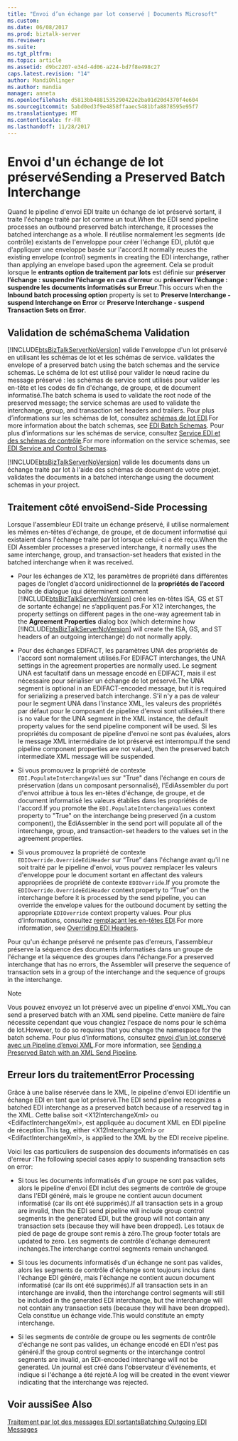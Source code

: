 ```yaml
---
title: "Envoi d’un échange par lot conservé | Documents Microsoft"
ms.custom: 
ms.date: 06/08/2017
ms.prod: biztalk-server
ms.reviewer: 
ms.suite: 
ms.tgt_pltfrm: 
ms.topic: article
ms.assetid: d9bc2207-e34d-4d06-a224-bd7f8e498c27
caps.latest.revision: "14"
author: MandiOhlinger
ms.author: mandia
manager: anneta
ms.openlocfilehash: d5813bb4881535290422e2ba01d20d4370f4e604
ms.sourcegitcommit: 5abd0ed3f9e4858ffaaec5481bfa8878595e95f7
ms.translationtype: MT
ms.contentlocale: fr-FR
ms.lasthandoff: 11/28/2017
---
```

# <a name="sending-a-preserved-batch-interchange"></a><span data-ttu-id="d129e-102">Envoi d'un échange de lot préservé</span><span class="sxs-lookup"><span data-stu-id="d129e-102">Sending a Preserved Batch Interchange</span></span>
<span data-ttu-id="d129e-103">Quand le pipeline d'envoi EDI traite un échange de lot préservé sortant, il traite l'échange traité par lot comme un tout.</span><span class="sxs-lookup"><span data-stu-id="d129e-103">When the EDI send pipeline processes an outbound preserved batch interchange, it processes the batched interchange as a whole.</span></span> <span data-ttu-id="d129e-104">Il réutilise normalement les segments (de contrôle) existants de l'enveloppe pour créer l'échange EDI, plutôt que d'appliquer une enveloppe basée sur l'accord.</span><span class="sxs-lookup"><span data-stu-id="d129e-104">It normally reuses the existing envelope (control) segments in creating the EDI interchange, rather than applying an envelope based upon the agreement.</span></span> <span data-ttu-id="d129e-105">Cela se produit lorsque le **entrants option de traitement par lots** est définie sur **préserver l’échange : suspendre l’échange en cas d’erreur** ou **préserver l’échange : suspendre les documents informatisés sur Erreur**.</span><span class="sxs-lookup"><span data-stu-id="d129e-105">This occurs when the **Inbound batch processing option** property is set to **Preserve Interchange - suspend Interchange on Error** or **Preserve Interchange - suspend Transaction Sets on Error**.</span></span>  
  
## <a name="schema-validation"></a><span data-ttu-id="d129e-106">Validation de schéma</span><span class="sxs-lookup"><span data-stu-id="d129e-106">Schema Validation</span></span>  
 [!INCLUDE[btsBizTalkServerNoVersion](../includes/btsbiztalkservernoversion-md.md)]<span data-ttu-id="d129e-107"> valide l'enveloppe d'un lot préservé en utilisant les schémas de lot et les schémas de service.</span><span class="sxs-lookup"><span data-stu-id="d129e-107"> validates the envelope of a preserved batch using the batch schemas and the service schemas.</span></span> <span data-ttu-id="d129e-108">Le schéma de lot est utilisé pour valider le nœud racine du message préservé : les schémas de service sont utilisés pour valider les en-tête et les codes de fin d'échange, de groupe, et de document informatisé.</span><span class="sxs-lookup"><span data-stu-id="d129e-108">The batch schema is used to validate the root node of the preserved message; the service schemas are used to validate the interchange, group, and transaction set headers and trailers.</span></span> <span data-ttu-id="d129e-109">Pour plus d’informations sur les schémas de lot, consultez [schémas de lot EDI](../core/edi-batch-schemas.md).</span><span class="sxs-lookup"><span data-stu-id="d129e-109">For more information about the batch schemas, see [EDI Batch Schemas](../core/edi-batch-schemas.md).</span></span> <span data-ttu-id="d129e-110">Pour plus d’informations sur les schémas de service, consultez [Service EDI et des schémas de contrôle](../core/edi-service-and-control-schemas.md).</span><span class="sxs-lookup"><span data-stu-id="d129e-110">For more information on the service schemas, see [EDI Service and Control Schemas](../core/edi-service-and-control-schemas.md).</span></span>  
  
 [!INCLUDE[btsBizTalkServerNoVersion](../includes/btsbiztalkservernoversion-md.md)]<span data-ttu-id="d129e-111"> valide les documents dans un échange traité par lot à l'aide des schémas de document de votre projet.</span><span class="sxs-lookup"><span data-stu-id="d129e-111"> validates the documents in a batched interchange using the document schemas in your project.</span></span>  
  
## <a name="send-side-processing"></a><span data-ttu-id="d129e-112">Traitement côté envoi</span><span class="sxs-lookup"><span data-stu-id="d129e-112">Send-Side Processing</span></span>  
 <span data-ttu-id="d129e-113">Lorsque l'assembleur EDI traite un échange préservé, il utilise normalement les mêmes en-têtes d'échange, de groupe, et de document informatisé qui existaient dans l'échange traité par lot lorsque celui-ci a été reçu.</span><span class="sxs-lookup"><span data-stu-id="d129e-113">When the EDI Assembler processes a preserved interchange, it normally uses the same interchange, group, and transaction-set headers that existed in the batched interchange when it was received.</span></span>  
  
-   <span data-ttu-id="d129e-114">Pour les échanges de X12, les paramètres de propriété dans différentes pages de l’onglet d’accord unidirectionnel de la **propriétés de l’accord** boîte de dialogue (qui déterminent comment [!INCLUDE[btsBizTalkServerNoVersion](../includes/btsbiztalkservernoversion-md.md)] crée les en-têtes ISA, GS et ST de sortante échange) ne s’appliquent pas.</span><span class="sxs-lookup"><span data-stu-id="d129e-114">For X12 interchanges, the property settings on different pages in the one-way agreement tab in the **Agreement Properties** dialog box (which determine how [!INCLUDE[btsBizTalkServerNoVersion](../includes/btsbiztalkservernoversion-md.md)] will create the ISA, GS, and ST headers of an outgoing interchange) do not normally apply.</span></span>  
  
-   <span data-ttu-id="d129e-115">Pour des échanges EDIFACT, les paramètres UNA des propriétés de l'accord sont normalement utilisés.</span><span class="sxs-lookup"><span data-stu-id="d129e-115">For EDIFACT interchanges, the UNA settings in the agreement properties are normally used.</span></span> <span data-ttu-id="d129e-116">Le segment UNA est facultatif dans un message encodé en EDIFACT, mais il est nécessaire pour sérialiser un échange de lot préservé.</span><span class="sxs-lookup"><span data-stu-id="d129e-116">The UNA segment is optional in an EDIFACT-encoded message, but it is required for serializing a preserved batch interchange.</span></span> <span data-ttu-id="d129e-117">S'il n'y a pas de valeur pour le segment UNA dans l'instance XML, les valeurs des propriétés par défaut pour le composant de pipeline d'envoi sont utilisées.</span><span class="sxs-lookup"><span data-stu-id="d129e-117">If there is no value for the UNA segment in the XML instance, the default property values for the send pipeline component will be used.</span></span> <span data-ttu-id="d129e-118">Si les propriétés du composant de pipeline d'envoi ne sont pas évaluées, alors le message XML intermédiaire de lot préservé est interrompu.</span><span class="sxs-lookup"><span data-stu-id="d129e-118">If the send pipeline component properties are not valued, then the preserved batch intermediate XML message will be suspended.</span></span>  
  
-   <span data-ttu-id="d129e-119">Si vous promouvez la propriété de contexte `EDI.PopulateInterchangeValues` sur "True" dans l'échange en cours de préservation (dans un composant personnalisé), l'EdiAssembler du port d'envoi attribue à tous les en-têtes d'échange, de groupe, et de document informatisé les valeurs établies dans les propriétés de l'accord.</span><span class="sxs-lookup"><span data-stu-id="d129e-119">If you promote the `EDI.PopulateInterchangeValues` context property to "True" on the interchange being preserved (in a custom component), the EdiAssembler in the send port will populate all of the interchange, group, and transaction-set headers to the values set in the agreement properties.</span></span>  
  
-   <span data-ttu-id="d129e-120">Si vous promouvez la propriété de contexte `EDIOverride.OverrideEdiHeader` sur “True” dans l'échange avant qu'il ne soit traité par le pipeline d'envoi, vous pouvez remplacer les valeurs d'enveloppe pour le document sortant en affectant des valeurs appropriées de propriété de contexte `EDIOverride`.</span><span class="sxs-lookup"><span data-stu-id="d129e-120">If you promote the `EDIOverride.OverrideEdiHeader` context property to “True” on the interchange before it is processed by the send pipeline, you can override the envelope values for the outbound document by setting the appropriate `EDIOverride` context property values.</span></span> <span data-ttu-id="d129e-121">Pour plus d’informations, consultez [remplaçant les en-têtes EDI](../core/overriding-edi-headers.md).</span><span class="sxs-lookup"><span data-stu-id="d129e-121">For more information, see [Overriding EDI Headers](../core/overriding-edi-headers.md).</span></span>  
  
 <span data-ttu-id="d129e-122">Pour qu'un échange préservé ne présente pas d'erreurs, l'assembleur préserve la séquence des documents informatisés dans un groupe de l'échange et la séquence des groupes dans l'échange.</span><span class="sxs-lookup"><span data-stu-id="d129e-122">For a preserved interchange that has no errors, the Assembler will preserve the sequence of transaction sets in a group of the interchange and the sequence of groups in the interchange.</span></span>  
  
> [!NOTE]
>  <span data-ttu-id="d129e-123">Vous pouvez envoyez un lot préservé avec un pipeline d'envoi XML.</span><span class="sxs-lookup"><span data-stu-id="d129e-123">You can send a preserved batch with an XML send pipeline.</span></span> <span data-ttu-id="d129e-124">Cette manière de faire nécessite cependant que vous changiez l'espace de noms pour le schéma de lot.</span><span class="sxs-lookup"><span data-stu-id="d129e-124">However, to do so requires that you change the namespace for the batch schema.</span></span> <span data-ttu-id="d129e-125">Pour plus d’informations, consultez [envoi d’un lot conservé avec un Pipeline d’envoi XML](../core/sending-a-preserved-batch-with-an-xml-send-pipeline.md).</span><span class="sxs-lookup"><span data-stu-id="d129e-125">For more information, see [Sending a Preserved Batch with an XML Send Pipeline](../core/sending-a-preserved-batch-with-an-xml-send-pipeline.md).</span></span>  
  
## <a name="error-processing"></a><span data-ttu-id="d129e-126">Erreur lors du traitement</span><span class="sxs-lookup"><span data-stu-id="d129e-126">Error Processing</span></span>  
 <span data-ttu-id="d129e-127">Grâce à une balise réservée dans le XML, le pipeline d'envoi EDI identifie un échange EDI en tant que lot préservé.</span><span class="sxs-lookup"><span data-stu-id="d129e-127">The EDI send pipeline recognizes a batched EDI interchange as a preserved batch because of a reserved tag in the XML.</span></span> <span data-ttu-id="d129e-128">Cette balise soit \<X12InterchangeXml\> ou \<EdifactInterchangeXml\>, est appliquée au document XML en EDI pipeline de réception.</span><span class="sxs-lookup"><span data-stu-id="d129e-128">This tag, either \<X12InterchangeXml\> or \<EdifactInterchangeXml\>, is applied to the XML by the EDI receive pipeline.</span></span>  
  
 <span data-ttu-id="d129e-129">Voici les cas particuliers de suspension des documents informatisés en cas d'erreur :</span><span class="sxs-lookup"><span data-stu-id="d129e-129">The following special cases apply to suspending transaction sets on error:</span></span>  
  
-   <span data-ttu-id="d129e-130">Si tous les documents informatisés d'un groupe ne sont pas valides, alors le pipeline d'envoi EDI inclut des segments de contrôle de groupe dans l'EDI généré, mais le groupe ne contient aucun document informatisé (car ils ont été supprimés).</span><span class="sxs-lookup"><span data-stu-id="d129e-130">If all transaction sets in a group are invalid, then the EDI send pipeline will include group control segments in the generated EDI, but the group will not contain any transaction sets (because they will have been dropped).</span></span> <span data-ttu-id="d129e-131">Les totaux de pied de page de groupe sont remis à zéro.</span><span class="sxs-lookup"><span data-stu-id="d129e-131">The group footer totals are updated to zero.</span></span> <span data-ttu-id="d129e-132">Les segments de contrôle d'échange demeurent inchangés.</span><span class="sxs-lookup"><span data-stu-id="d129e-132">The interchange control segments remain unchanged.</span></span>  
  
-   <span data-ttu-id="d129e-133">Si tous les documents informatisés d'un échange ne sont pas valides, alors les segments de contrôle d'échange sont toujours inclus dans l'échange EDI généré, mais l'échange ne contient aucun document informatisé (car ils ont été supprimés).</span><span class="sxs-lookup"><span data-stu-id="d129e-133">If all transaction sets in an interchange are invalid, then the interchange control segments will still be included in the generated EDI interchange, but the interchange will not contain any transaction sets (because they will have been dropped).</span></span> <span data-ttu-id="d129e-134">Cela constitue un échange vide.</span><span class="sxs-lookup"><span data-stu-id="d129e-134">This would constitute an empty interchange.</span></span>  
  
-   <span data-ttu-id="d129e-135">Si les segments de contrôle de groupe ou les segments de contrôle d'échange ne sont pas valides, un échange encodé en EDI n'est pas généré.</span><span class="sxs-lookup"><span data-stu-id="d129e-135">If the group control segments or the interchange control segments are invalid, an EDI-encoded interchange will not be generated.</span></span> <span data-ttu-id="d129e-136">Un journal est créé dans l'observateur d'événements, et indique si l'échange a été rejeté.</span><span class="sxs-lookup"><span data-stu-id="d129e-136">A log will be created in the event viewer indicating that the interchange was rejected.</span></span>  
  
## <a name="see-also"></a><span data-ttu-id="d129e-137">Voir aussi</span><span class="sxs-lookup"><span data-stu-id="d129e-137">See Also</span></span>  
 [<span data-ttu-id="d129e-138">Traitement par lot des messages EDI sortants</span><span class="sxs-lookup"><span data-stu-id="d129e-138">Batching Outgoing EDI Messages</span></span>](../core/batching-outgoing-edi-messages.md)